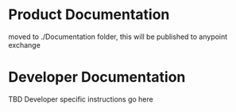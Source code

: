 # Product Documentation
moved to ./Documentation folder, this will be published to anypoint exchange

# Developer Documentation
TBD
Developer specific instructions go here